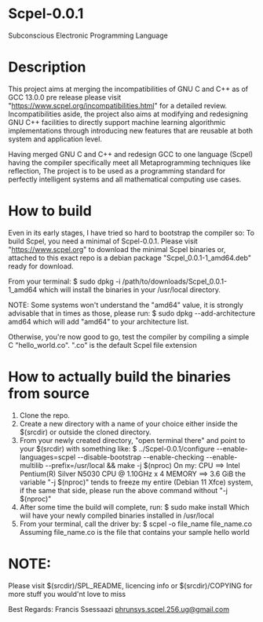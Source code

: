 # Scpel-0.0.1
Subconscious Electronic Programming Language

# Description
This project aims at merging the incompatibilities of GNU
C and C++ as of GCC 13.0.0 pre release please visit 
"https://www.scpel.org/incompatibilities.html" for a
detailed review. Incompatibilities aside, the project also
aims at modifying and redesigning GNU C++ facilities to
directly support machine learning algorithmic implementations
through introducing new features that are reusable at both
system and application level. 

Having merged GNU C and C++ and redesign GCC to one language (Scpel)
having the compiler specifically meet all Metaprogramming 
techniques like reflection, The project is to be used as a
programming standard for perfectly intelligent systems and all
mathematical computing use cases.

# How to build
Even in its early stages, I have tried so hard to bootstrap the compiler
so: To build Scpel, you need a minimal of Scpel-0.0.1. Please visit 
"https://www.scpel.org" to download the minimal Scpel binaries or, attached 
to this exact repo is a debian package "Scpel_0.0.1-1_amd64.deb" ready
for download.

From your terminal:
$ sudo dpkg -i /path/to/downloads/Scpel_0.0.1-1_amd64
which will install the binaries in your /usr/local directory.

NOTE:
	Some systems won't understand the "amd64" value, it is strongly advisable
	that in times as those, please run:
	$ sudo dpkg --add-architecture amd64
	which will add "amd64" to your architecture list.
	
Otherwise, you're now good to go, test the compiler by compiling a simple C
"hello_world.co". ".co" is the default Scpel file extension

# How to actually build the binaries from source
1. Clone the repo. 
2. Create a new directory with a name of your choice either 
   inside the $(srcdir) or outside the cloned directory.
3. From your newly created directory, "open terminal there"
   and point to your $(srcdir) with something like:
   $ ../Scpel-0.0.1/configure --enable-languages=scpel --disable-bootstrap 
   --enable-checking --enable-multilib --prefix=/usr/local && make -j $(nproc)
   On my:
   CPU    ==> Intel Pentium(R) Silver N5030 CPU @ 1.10GHz x 4
   MEMORY ==> 3.6 GiB
   the variable "-j $(nproc)" tends to freeze my entire (Debian 11 Xfce) system,
   if the same that side, please run the above command without "-j $(nproc)"
4. After some time the build will complete, run:
   $ sudo make install
   Which wiil have your newly compiled binaries installed in /usr/local
5. From your terminal, call the driver by:
   $ scpel -o file_name file_name.co
   Assuming file_name.co is the file that contains your sample hello world
   
# NOTE:
  Please visit $(srcdir)/SPL_README, licencing info
  or $(srcdir)/COPYING for more stuff you would'nt love to miss

Best Regards:
Francis Ssessaazi
phrunsys.scpel.256.ug@gmail.com
